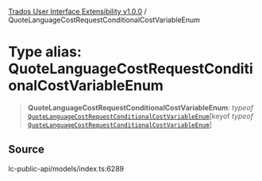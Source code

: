 [Trados User Interface Extensibility v1.0.0](../wiki/globals) / QuoteLanguageCostRequestConditionalCostVariableEnum

# Type alias: QuoteLanguageCostRequestConditionalCostVariableEnum

> **QuoteLanguageCostRequestConditionalCostVariableEnum**: *typeof* [`QuoteLanguageCostRequestConditionalCostVariableEnum`](../wiki/Variable.QuoteLanguageCostRequestConditionalCostVariableEnum)\[keyof *typeof* [`QuoteLanguageCostRequestConditionalCostVariableEnum`](../wiki/Variable.QuoteLanguageCostRequestConditionalCostVariableEnum)\]

## Source

lc-public-api/models/index.ts:6289
